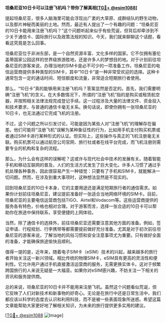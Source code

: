 **坦桑尼亚10日卡可以注册飞机吗？带你了解真相[[TG💪+ @esim1088](https://t.me/s/esim1088)]**

提起坦桑尼亚，很多人脑海里可能会浮现出广袤的大草原、成群结队的野生动物，以及那片神秘而美丽的土地。然而，最近有人提出了一个有趣的问题：“坦桑尼亚的10日卡能用来注册飞机吗？”这个问题听起来似乎有些荒诞，但背后却牵涉到不少关于通信卡、国际旅行以及政策法规的知识。今天，我们就来聊聊这个话题，看看这究竟是怎么回事。

坦桑尼亚位于非洲东部，是一个自然资源丰富、文化多样的国家。它不仅拥有塞伦盖蒂国家公园这样的世界级旅游胜地，还是许多人的梦想目的地。对于计划前往坦桑尼亚的游客来说，办理当地的SIM卡是必不可少的一项准备工作。坦桑尼亚的电信运营商提供多种类型的SIM卡，其中“10日卡”是一种非常受欢迎的选择。这种卡通常包含一定的通话时间、短信额度和流量，非常适合短期旅行者使用。

那么，“10日卡”真的能够用来注册飞机吗？答案显然是否定的。首先，我们需要明确“注册飞机”的含义。在大多数情况下，所谓的“注册飞机”指的是购买或租赁航空器，并按照相关法律法规完成登记手续。这一过程涉及大量的法律文件、资金投入和技术要求，与普通的通信卡毫无关系。换句话说，即使你拥有一张坦桑尼亚的10日卡，也无法通过它完成飞机的注册。

不过，这个问题之所以引发讨论，可能是因为某些人对“注册飞机”的理解存在偏差。他们可能将“注册飞机”误解为某种象征性的行为，比如用手机支付购买机票或者通过SIM卡进行某种形式的认证。但实际上，这些操作与真正的飞机注册毫无关联。购买机票可以通过航空公司官网、旅行社或者在线平台完成，而飞机注册则需要专业的机构和复杂的流程。

那么，为什么会有这样的误解呢？这或许与现代社会中技术的发展有关。随着智能手机和移动互联网的普及，人们的生活方式发生了巨大变化。许多人习惯了通过手机处理各种事务，因此很容易产生一种错觉：只要有了手机和SIM卡，就能解决一切问题。然而，在涉及到重大事项时，这种想法显然是不现实的。

回到坦桑尼亚的10日卡本身，它的主要用途还是满足短期旅行者的通信需求。如果你计划前往坦桑尼亚，建议提前准备好一张适合当地网络环境的SIM卡。目前，坦桑尼亚的主要电信运营商包括TIGO、Airtel和Vodacom等。这些运营商提供的服务各有特色，价格也相对合理。对于游客而言，选择一张合适的10日卡可以帮助你在旅途中保持联系，享受便捷的上网体验。

当然，除了通信卡的选择外，前往坦桑尼亚还需要注意其他方面的准备。例如，签证申请、行程规划、行李携带等都需要提前做好充分准备。尤其是对于初次前往坦桑尼亚的游客来说，了解当地的风俗习惯和安全注意事项尤为重要。只有做好全面的准备，才能确保旅途愉快且顺利。

值得一提的是，近年来，随着电子SIM卡（eSIM）技术的兴起，越来越多的旅行者开始关注这一新兴领域。相比传统的物理SIM卡，eSIM具有更高的灵活性和便利性。它允许用户通过手机直接激活运营商的服务，无需更换实体卡。这对于频繁跨国旅行的人来说无疑是一大福音。如果你对eSIM感兴趣，不妨关注一下相关的资讯和服务提供商。

总的来说，坦桑尼亚的10日卡并不能用来注册飞机。虽然这个问题看似荒诞，但它反映了人们对新技术和新事物的好奇心。无论是在旅行中还是日常生活中，我们都应该以科学的态度去认识和利用科技，而不是被一些表面现象所迷惑。希望这篇文章能帮助大家更好地了解相关知识，为未来的旅行提供更多实用的建议。

[[TG💪+ @esim1088](https://t.me/s/esim1088) ![Image](https://i.postimg.cc/4NQfJmqS/Snipaste-2025-05-13-00-14-12.png)]